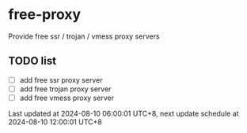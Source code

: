 
# free-proxy
Provide free ssr / trojan / vmess proxy servers


## TODO list
- [ ] add free ssr proxy server
- [ ] add free trojan proxy server
- [ ] add free vmess proxy server

Last updated at 2024-08-10 06:00:01 UTC+8, next update schedule at 2024-08-10 12:00:01 UTC+8

